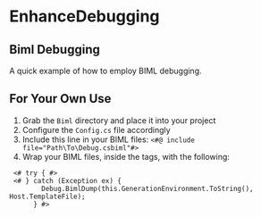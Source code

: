 # EnhanceDebugging
## Biml Debugging

A quick example of how to employ BIML debugging.

## For Your Own Use
1. Grab the `Biml` directory and place it into your project
2. Configure the `Config.cs` file accordingly
3. Include this line in your BIML files: `<#@ include file="Path\To\Debug.csbiml"#>`
4. Wrap your BIML files, inside the <BIML> tags, with the following:

````````
 <# try { #>
 <# } catch (Exception ex) { 
        Debug.BimlDump(this.GenerationEnvironment.ToString(), Host.TemplateFile); 
      } #>
````````

